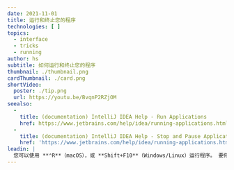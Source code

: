 ```yaml
---
date: 2021-11-01
title: 运行和终止您的程序
technologies: [ ]
topics:
  - interface
  - tricks
  - running
author: hs
subtitle: 如何运行和终止您的程序
thumbnail: ./thumbnail.png
cardThumbnail: ./card.png
shortVideo:
  poster: ./tip.png
  url: https://youtu.be/BvqnP2RZjOM
seealso:
  - 
    title: (documentation) IntelliJ IDEA Help - Run Applications
    href: https://www.jetbrains.com/help/idea/running-applications.html
  - 
    title: (documentation) IntelliJ IDEA Help - Stop and Pause Applications
    href: 'https://www.jetbrains.com/help/idea/running-applications.html#stop-pause'
leadin: |
  您可以使用 **⌃R**（macOS），或 **Shift+F10**（Windows/Linux）运行程序。 要停止运行，您可以在 macOS 上使用 **⌘F2**，或在 Windows/Linux 上使用 **Ctrl+F2** 。
---
```



